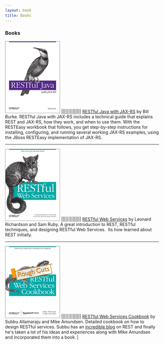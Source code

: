 ```yaml
---
layout: book
title: Books
---
```

### Books

![](/img/restful_java.gif) |||||||||||||| [RESTful Java with JAX-RS](http://oreilly.com/catalog/9780596158040/) by Bill Burke. RESTful Java with JAX-RS includes a technical guide that explains REST and JAX-RS, how they work, and when to use them. With the RESTEasy workbook that follows, you get step-by-step instructions for installing, configuring, and running several working JAX-RS examples, using the JBoss RESTEasy implementation of JAX-RS.

***

![](/img/rest.gif) |||||||||||||| [RESTful Web Services](http://oreilly.com/catalog/9780596529260/) by Leonard Richardson and Sam Ruby. A great introduction to REST, RESTful techniques, and designing  RESTful Web Services.  Its how learned about REST initially.


---

![](/img/cookbook.gif) |||||||||||||| [RESTful Web Services Cookbook](http://oreilly.com/catalog/9780596808679/) by Subbu Allamaraju and Mike Amundsen. Detailed cookbook on how to design RESTful services. Subbu has an [incredible blog](http://www.subbu.org) on REST and finally he's taken a lot of his ideas and experiences along with Mike Amundsen and incorporated them into a book.                         |


         




